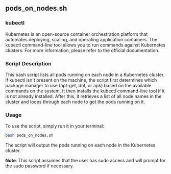 ## pods_on_nodes.sh

### kubectl

Kubernetes is an open-source container orchestration platform that automates deploying, scaling, and operating application containers. The kubectl command-line tool allows you to run commands against Kubernetes clusters. For more information, please refer to the official documentation.

### Script Description

This bash script lists all pods running on each node in a Kubernetes cluster. If kubectl isn't present on the machine, the script first determines which package manager to use (apt-get, dnf, or apk) based on the available commands on the system. It then installs the kubectl command-line tool if it is not already installed. After this, it retrieves a list of all node names in the cluster and loops through each node to get the pods running on it.

### Usage

To use the script, simply run it in your terminal:

```bash
bash pods_on_nodes.sh
```
The script will output the pods running on each node in the Kubernetes cluster.

**Note**: This script assumes that the user has sudo access and will prompt for the sudo password if necessary.
